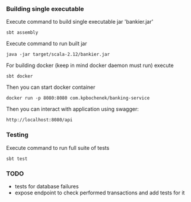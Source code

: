 ### Building single executable
Execute command to build single executable jar 'bankier.jar' 

`sbt assembly`

Execute command to run built jar

`java -jar target/scala-2.12/bankier.jar`

For building docker (keep in mind docker daemon must run) execute

`sbt docker`

Then you can start docker container 

`docker run -p 8080:8080 com.kpbochenek/banking-service`

Then you can interact with application using swagger:

`http://localhost:8080/api`

### Testing
Execute command to run full suite of tests

`sbt test`


### TODO
- tests for database failures
- expose endpoint to check performed transactions and add tests for it